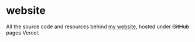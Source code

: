 website
===============

All the source code and resources behind [my website](http://www.austinj.net/), hosted under ~~GitHub pages~~ Vercel.